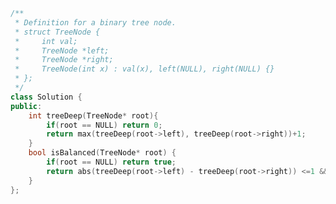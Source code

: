 <!--
 * @Author: your name
 * @Date: 2020-11-26 13:46:10
 * @LastEditTime: 2020-11-26 13:46:21
 * @LastEditors: Please set LastEditors
 * @Description: In User Settings Edit
 * @FilePath: /projects/leetcode/剑指 Offer 55 - II. 平衡二叉树.md
-->
```c++
/**
 * Definition for a binary tree node.
 * struct TreeNode {
 *     int val;
 *     TreeNode *left;
 *     TreeNode *right;
 *     TreeNode(int x) : val(x), left(NULL), right(NULL) {}
 * };
 */
class Solution {
public:
    int treeDeep(TreeNode* root){
        if(root == NULL) return 0;
        return max(treeDeep(root->left), treeDeep(root->right))+1;
    }
    bool isBalanced(TreeNode* root) {
        if(root == NULL) return true;
        return abs(treeDeep(root->left) - treeDeep(root->right)) <=1 && isBalanced(root->right) && isBalanced(root->left);
    }
};
```